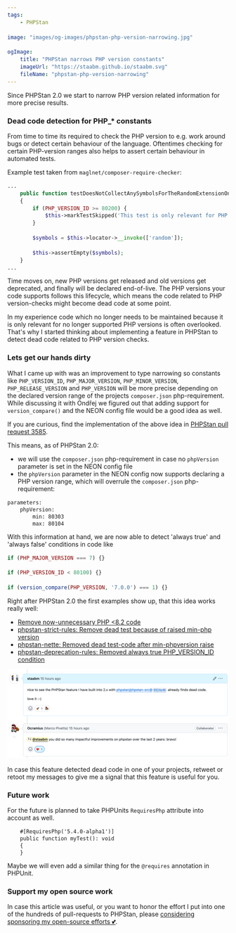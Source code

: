 ```yaml
---
tags:
    - PHPStan

image: "images/og-images/phpstan-php-version-narrowing.jpg"

ogImage:
    title: "PHPStan narrows PHP version constants"
    imageUrl: "https://staabm.github.io/staabm.svg"
    fileName: "phpstan-php-version-narrowing"
---
```



Since PHPStan 2.0 we start to narrow PHP version related information for more precise results.


### Dead code detection for PHP_* constants

From time to time its required to check the PHP version to e.g. work around bugs or detect certain behaviour of the language.
Oftentimes checking for certain PHP-version ranges also helps to assert certain behaviour in automated tests.

Example test taken from `maglnet/composer-require-checker`:
```php
...
    public function testDoesNotCollectAnySymbolsForTheRandomExtensionOnPhpVersionsLowerThan82(): void
    {
        if (PHP_VERSION_ID >= 80200) {
            $this->markTestSkipped('This test is only relevant for PHP versions lower than 8.2');
        }

        $symbols = $this->locator->__invoke(['random']);

        $this->assertEmpty($symbols);
    }
...
```

Time moves on, new PHP versions get released and old versions get deprecated, and finally will be declared end-of-live.
The PHP versions your code supports follows this lifecycle, which means the code related to PHP version-checks might become dead code at some point.

In my experience code which no longer needs to be maintained because it is only relevant for no longer supported PHP versions is often overlooked.
That's why I started thinking about implementing a feature in PHPStan to detect dead code related to PHP version checks.

### Lets get our hands dirty

What I came up with was an improvement to type narrowing so constants like `PHP_VERSION_ID`, `PHP_MAJOR_VERSION`, `PHP_MINOR_VERSION`, `PHP_RELEASE_VERSION`
and `PHP_VERSION` will be more precise depending on the declared version range of the projects `composer.json` php-requirement. While discussing it with Ondřej
we figured out that adding support for `version_compare()` and the NEON config file would be a good idea as well.

If you are curious, find the implementation of the above idea in [PHPStan pull request 3585](https://github.com/phpstan/phpstan-src/pull/3584).

This means, as of PHPStan 2.0:
- we will use the `composer.json` php-requirement in case no `phpVersion` parameter is set in the NEON config file
- the `phpVersion` parameter in the NEON config now supports declaring a PHP version range, which will overrule the `composer.json` php-requirement:

```
parameters:
	phpVersion:
		min: 80303
		max: 80104
```

With this information at hand, we are now able to detect 'always true' and 'always false' conditions in code like
```php
if (PHP_MAJOR_VERSION === 7) {}

if (PHP_VERSION_ID < 80100) {}

if (version_compare(PHP_VERSION, '7.0.0') === 1) {}
```

Right after PHPStan 2.0 the first examples show up, that this idea works really well:
- [Remove now-unnecessary PHP <8.2 code](https://github.com/maglnet/ComposerRequireChecker/pull/554)
- [phpstan-strict-rules: Remove dead test because of raised min-php version](https://github.com/phpstan/phpstan-strict-rules/pull/250)
- [phpstan-nette: Removed dead test-code after min-phpversion raise](https://github.com/phpstan/phpstan-nette/pull/164)
- [phpstan-deprecation-rules: Removed always true PHP_VERSION_ID condition](https://github.com/phpstan/phpstan-deprecation-rules/pull/118)

<img src="/images/post-images/phpstan-php-version-narrowing/feedback.png">

In case this feature detected dead code in one of your projects, retweet or retoot my messages to give me a signal that this feature is useful for you.


### Future work

For the future is planned to take PHPUnits `RequiresPhp` attribute into account as well.
```
    #[RequiresPhp('5.4.0-alpha1')]
    public function myTest(): void
    {
    }
```

Maybe we will even add a similar thing for the `@requires` annotation in PHPUnit.



### Support my open source work

In case this article was useful, or you want to honor the effort I put into one of the hundreds of pull-requests to PHPStan, please [considering sponsoring my open-source efforts 💕](https://github.com/sponsors/staabm).
